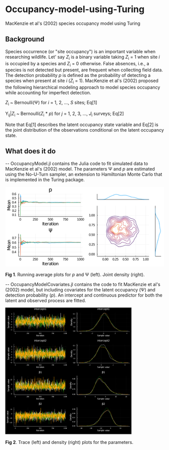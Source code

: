 # Occupancy-model-using-Turing
MacKenzie et al's (2002) species occupancy model using Turing
## Background
Species occurrence (or "site occupancy") is an important variable when researching wildlife. Let' say *Z*<sub>i</sub> is a binary variable taking *Z*<sub>i</sub> = 1 when site *i* is occupied by a species and *Z*<sub>i</sub> = 0 otherwise. False absences, i.e., a species is not detected but present, are frequent when collecting field data. The detection probability *p* is defined as the probability of detecting a species when present at site *i* (*Z*<sub>i</sub> = 1). MacKenzie et al's (2002) proposed the following hierarchical modeling approach to model species occupancy while accounting for imperfect detection. 

*Z*<sub>i</sub> ~ Bernoulli(&Psi;) for *i* = 1, 2, ..., *S*    sites;          Eq[1]

Y<sub>ij</sub>|*Z*<sub>i</sub> ~ Bernoulli(*Z*<sub>i</sub> * *p*)    for *j* = 1, 2, 3, ..., *J*<sub>i</sub> surveys;          Eq[2]

Note that Eq[1] describes the latent occupancy state variable and Eq[2] is the joint distribution of the observations conditional on the latent occupancy state. 
## What does it do
-- OccupancyModel.jl contains the Julia code to fit simulated data to MacKenzie et al's (2002) model. The parameters &Psi; and *p* are estimated using the No-U-Turn sampler, an extension to Hamiltonian Monte Carlo that is implemented in the Turing package.

![Local functions](https://github.com/jmrmcode/Occupancy-model-using-Turing/blob/main/Psi_prob_estimates.png?raw=true)

**Fig 1**. Running average plots for *p* and &Psi; (left). Joint density (right).

-- OccupancyModelCovariates.jl contains the code to fit MacKenzie et al's (2002) model, but including covariates for the latent occupancy (&Psi;) and detection probability (*p*). An intercept and continuous predictor for both the latent and observed process are fitted.

<img src="https://github.com/jmrmcode/Occupancy-model-using-Turing/blob/main/covariatesModelPosteriors.png?raw=true" width="400" height="400">

**Fig 2**. Trace (left) and density (right) plots for the parameters.
